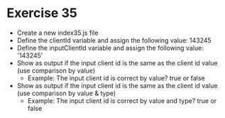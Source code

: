 # Exercise 35

* Create a new index35.js file
* Define the clientId variable and assign the following value: 143245
* Define the inputClientId variable and assign the following value: '143245'
* Show as output if the input client id is the same as the client id value (use comparison by value)
  * Example: The input client id is correct by value? true or false
* Show as output if the input client id is the same as the client id value (use comparison by value & type)
  * Example: The input client id is correct by value and type? true or false
